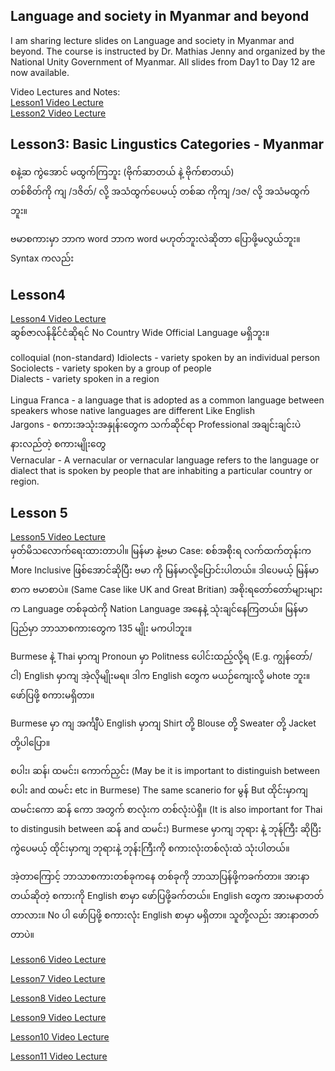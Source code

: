 ## Language and society in Myanmar and beyond
I am sharing lecture slides on Language and society in Myanmar and beyond. The course is instructed by Dr. Mathias Jenny and organized by the National Unity Government of Myanmar. All slides from Day1 to Day 12 are now available.

Video Lectures and Notes: <br>
[Lesson1 Video Lecture](https://fb.watch/74ssih0UHV/)<br>
[Lesson2 Video Lecture](https://fb.watch/74sGw_I68_/)<br>

## Lesson3: Basic Lingustics Categories - Myanmar
စနဲ့ဆ ကွဲအောင် မထွက်ကြဘူး (ဗိုက်ဆာတယ် နဲ့ ဗိုက်စာတယ်)<br>
တစ်စိတ်ကို ကျ /ဒဇိတ်/ လို့ အသံထွက်ပေမယ့် တစ်ဆ ကိုကျ /ဒဇ/ လို့ အသံမထွက်ဘူး။<br>

ဗမာစကားမှာ ဘာက word ဘာက word မဟုတ်ဘူးလဲဆိုတာ ပြောဖို့မလွယ်ဘူး။ Syntax ကလည်း 


## Lesson4
[Lesson4 Video Lecture](https://fb.watch/77qtriFQJu/)<br>
ဆွစ်ဇာလန်နိုင်ငံဆိုရင် No Country Wide Official Language မရှိဘူး။<br>

colloquial  (non-standard)
Idiolects - variety spoken by an individual person<br> 
Sociolects - variety spoken by a group of people<br>
Dialects - variety spoken in a region <br> <br>
Lingua Franca - a language that is adopted as a common language between speakers whose native languages are different Like English <br>
Jargons - စကားအသုံးအနှုန်းတွေက သက်ဆိုင်ရာ Professional အချင်းချင်းပဲ နားလည်တဲ့ စကားမျိုးတွေ <br>
Vernacular - A vernacular or vernacular language refers to the language or dialect that is spoken by people that are inhabiting a particular country or region.


## Lesson 5
[Lesson5 Video Lecture](https://fb.watch/7tEyZrC7U6/)<br>
မှတ်မိသလောက်ရေးထားတာပါ။
မြန်မာ နဲ့ဗမာ Case: စစ်အစိုးရ လက်ထက်တုန်းက More Inclusive ဖြစ်အောင်ဆိုပြီး ဗမာ ကို မြန်မာလို့ပြောင်းပါတယ်။ ဒါပေမယ့် မြန်မာစာက ဗမာစာပဲ။ (Same Case like UK and Great Britian)
အစိုးရတော်တော်များများက Language တစ်ခုထဲကို Nation Language အနေနဲ့ သုံးချင်နေကြတယ်။ 
မြန်မာပြည်မှာ ဘာသာစကားတွေက 135 မျိုး မကပါဘူး။ 

Burmese နဲ့ Thai မှာကျ Pronoun မှာ Politness ပေါင်းထည့်လို့ရ (E.g. ကျွန်တော်/ ငါ)
English မှာကျ အဲ့လိုမျိုးမရ။ ဒါက English တွေက မယဉ်ကျေးလို့ မhote ဘူး။ ဖော်ပြဖို့ စကားမရှိတာ။

Burmese မှာ ကျ အင်္ကျီပဲ English မှာကျ Shirt တို့ Blouse တို့ Sweater တို့ Jacket တို့ပါပြော။

စပါး၊ ဆန်၊ ထမင်း၊ ကောက်ညှင်း (May be it is important to distinguish between  စပါး and ထမင်း etc in Burmese)
The same scanerio for မွန်
But ထိုင်းမှာကျ ထမင်းကော ဆန် ကော အတွက် စာလုံးက တစ်လုံးပဲရှိ။ (It is also important for Thai to distingusih between ဆန် and ထမင်း) 
Burmese မှာကျ ဘုရား နဲ့ ဘုန်ကြီး ဆိုပြီး ကွဲပေမယ့် ထိုင်းမှာကျ ဘုရားနဲ့ ဘုန်းကြီးကို စကားလုံးတစ်လုံးထဲ သုံးပါတယ်။ 

အဲ့တာကြောင့် ဘာသာစကားတစ်ခုကနေ တစ်ခုကို ဘာသာပြန်ဖို့ကခက်တာ။ 
အားနာတယ်ဆိုတဲ့ စကားကို  English စာမှာ ဖော်ပြဖို့ခက်တယ်။ English တွေက အားမနာတတ်တာလား။  No ပါ ဖော်ပြဖို့ စကားလုံး English စာမှာ မရှိတာ။ သူတို့လည်း အားနာတတ်တာပဲ။

[Lesson6 Video Lecture](https://fb.watch/7tEcxpJQXt/)<br>

[Lesson7 Video Lecture](https://fb.watch/7tE6_GL4k-/)<br>

[Lesson8 Video Lecture](https://fb.watch/7tEikzYhUC/)<br>

[Lesson9 Video Lecture](https://fb.watch/7tEmr3faK9/)<br>

[Lesson10 Video Lecture](https://fb.watch/7tE0HVCTFr/)<br>

[Lesson11 Video Lecture](https://fb.watch/7tDYzNKTM1/)<br>
